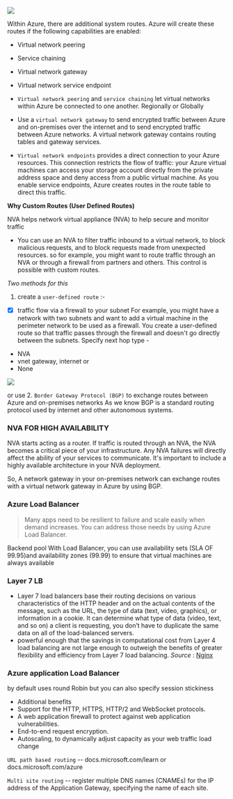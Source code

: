 ![](https://docs.microsoft.com/en-us/learn/modules/control-network-traffic-flow-with-routes/media/2-system-routes-subnets-internet.svg)

Within Azure, there are additional system routes. Azure will create these routes if the following capabilities are enabled:

- Virtual network peering
- Service chaining
- Virtual network gateway
- Virtual network service endpoint

- `Virtual network peering` and `service chaining` let virtual networks within Azure be connected to one another. Regionally or Globally

- Use a `virtual network gateway` to send encrypted traffic between Azure and on-premises over the internet and to send encrypted traffic between Azure networks. A virtual network gateway contains routing tables and gateway services.

- `Virtual network endpoints` provides a direct connection to your Azure resources. This connection restricts the flow of traffic: your Azure virtual machines can access your storage account directly from the private address space and deny access from a public virtual machine. As you enable service endpoints, Azure creates routes in the route table to direct this traffic.

**Why Custom Routes (User Defined Routes)**

NVA helps network virtual appliance (NVA) to help secure and monitor traffic 
- You can use an NVA to filter traffic inbound to a virtual network, to block malicious requests, and to block requests made from unexpected resources.
so for example, you might want to route traffic through an NVA or through a firewall from partners and others. This control is possible with custom routes.

*Two methods for this*
1. create a `user-defined route` :-
- [x] traffic flow via a firewall to your subnet 
For example, you might have a network with two subnets and want to add a virtual machine in the perimeter network to be used as a firewall. You create a user-defined route so that traffic passes through the firewall and doesn't go directly between the subnets.
Specify next hop type - 
- NVA 
- vnet gateway, internet or
- None 

![](https://docs.microsoft.com/en-us/learn/modules/control-network-traffic-flow-with-routes/media/4-nva.svg)

or use 
2. `Border Gateway Protocol (BGP)` to exchange routes between Azure and on-premises networks
As we know BGP is a standard routing protocol used by internet and other autonomous systems.

### NVA FOR HIGH AVAILABILITY

NVA starts acting as a router. If traffic is routed through an NVA, the NVA becomes a critical piece of your infrastructure. Any NVA failures will directly affect the ability of your services to communicate. It's important to include a highly available architecture in your NVA deployment.

So, A network gateway in your on-premises network can exchange routes with a virtual network gateway in Azure by using BGP. 

### Azure Load Balancer
> Many apps need to be resilient to failure and scale easily when demand increases. You can address those needs by using Azure Load Balancer.

Backend pool With Load Balancer, you can use availability sets (SLA OF 99.95)and availability zones (99.99) to ensure that virtual machines are always available

### Layer 7 LB
 - Layer 7 load balancers base their routing decisions on various characteristics of the HTTP header and on the actual contents of the message, such as the URL, the type of data (text, video, graphics), or information in a cookie. It can determine what type of data (video, text, and so on) a client is requesting, you don’t have to duplicate the same data on all of the load-balanced servers.
- powerful enough that the savings in computational cost from Layer 4 load balancing are not large enough to outweigh the benefits of greater flexibility and efficiency from Layer 7 load balancing. 
*Source* : [Nginx](https://www.nginx.com/resources/glossary/layer-4-load-balancing/?__cf_chl_captcha_tk__=J.wHM4ZZIPckeYhRZqZkDzK7pokpeDAq4xyOiYkew5A-1643538508-0-gaNycGzNCL0)

### Azure application Load Balancer
by default uses round Robin but you can also specify session stickiness

- Additional benefits
- Support for the HTTP, HTTPS, HTTP/2 and WebSocket protocols.
- A web application firewall to protect against web application vulnerabilities.
- End-to-end request encryption.
- Autoscaling, to dynamically adjust capacity as your web traffic load change

`URL path based routing` -- docs.microsoft.com/learn or docs.microsoft.com/azure

`Multi site routing` -- register multiple DNS names (CNAMEs) for the IP address of the Application Gateway, specifying the name of each site. 
